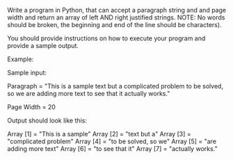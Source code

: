 Write a program in Python, that can accept a paragraph string and and page
width and return an array of left AND right justified strings.  NOTE: No words
should be broken, the beginning and end of the line should be characters).

You should provide instructions on how to execute your program and provide a
sample output.

Example:

Sample input:

Paragraph = "This is a sample text but a complicated problem to be solved, so
we are adding more text to see that it actually works."

Page Width = 20


Output should look like this:

Array [1] = "This  is  a   sample"
Array [2] = "text      but      a"
Array [3] = "complicated  problem"
Array [4] = "to be solved, so  we"
Array [5] = "are adding more text"
Array [6] = "to   see   that   it"
Array [7] = "actually      works.”
